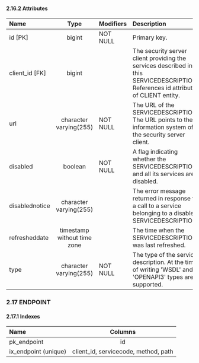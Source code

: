 #### 2.16.2 Attributes

| Name           |            Type             | Modifiers | Description                                                                                                                       |
|:---------------|:---------------------------:|:----------|:----------------------------------------------------------------------------------------------------------------------------------|
| id [PK]        |           bigint            | NOT NULL  | Primary key.                                                                                                                      |
| client_id [FK] |           bigint            |           | The security server client providing the services described in this SERVICEDESCRIPTION. References id attribute of CLIENT entity. |
| url            |   character varying(255)    | NOT NULL  | The URL of the SERVICEDESCRIPTION. The URL points to the information system of the security server client.                        |
| disabled       |           boolean           | NOT NULL  | A flag indicating whether the SERVICEDESCRIPTION and all its services are disabled.                                               |
| disablednotice |   character varying(255)    |           | The error message returned in response to a call to a service belonging to a disabled SERVICEDESCRIPTION.                         |
| refresheddate  | timestamp without time zone |           | The time when the SERVICEDESCRIPTION was last refreshed.                                                                          |
| type           |   character varying(255)    | NOT NULL  | The type of the service description. At the time of writing 'WSDL' and 'OPENAPI3' types are supported.                            |

### 2.17 ENDPOINT

#### 2.17.1 Indexes

| Name        | Columns           |
|:----------- |:-----------------:|
| pk_endpoint | id                |
| ix_endpoint (unique)| client_id, servicecode, method, path |